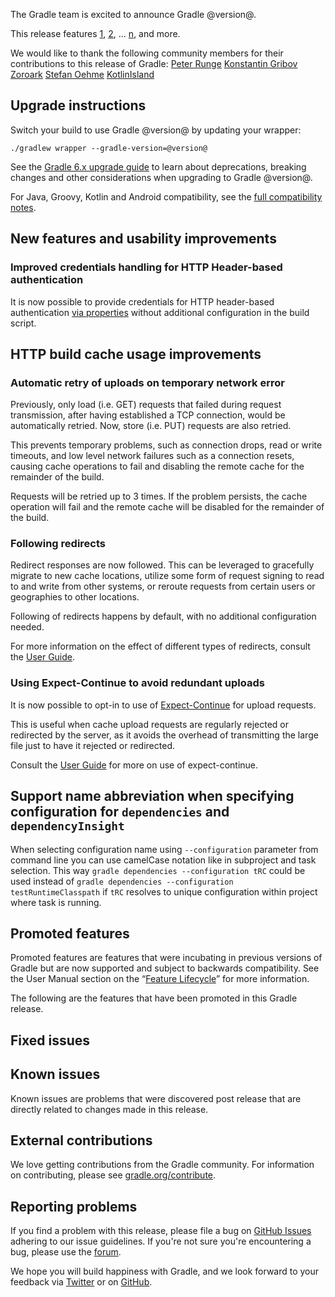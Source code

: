 The Gradle team is excited to announce Gradle @version@.

This release features [1](), [2](), ... [n](), and more.

We would like to thank the following community members for their contributions to this release of Gradle:
 [Peter Runge](https://github.com/causalnet)
 [Konstantin Gribov](https://github.com/grossws)
 [Zoroark](https://github.com/utybo)
 [Stefan Oehme](https://github.com/oehme)
 [KotlinIsland](https://github.com/KotlinIsland)
<!-- 
Include only their name, impactful features should be called out separately below.
 [Some person](https://github.com/some-person)
-->

## Upgrade instructions

Switch your build to use Gradle @version@ by updating your wrapper:

`./gradlew wrapper --gradle-version=@version@`

See the [Gradle 6.x upgrade guide](userguide/upgrading_version_6.html#changes_@baseVersion@) to learn about deprecations, breaking changes and other considerations when upgrading to Gradle @version@. 

For Java, Groovy, Kotlin and Android compatibility, see the [full compatibility notes](userguide/compatibility.html).

<!-- Do not add breaking changes or deprecations here! Add them to the upgrade guide instead. --> 

<!-- 

<a name="VERSION-CATALOG-IMPROVEMENTS"></a>
### Version catalog improvements

In previous Gradle releases, it wasn't possible to declare a [version catalog](userguide/platforms.html#sub:version-catalog) where an alias would also contain sub-aliases.
For example, it wasn't possible to declare both an alias `jackson` and `jackson.xml`, you would have had to create aliases `jackson.core` and `jackson.xml`.
This limitation is now lifted.

-->
<a name="new-features-and-usability-improvements"></a>
## New features and usability improvements

### Improved credentials handling for HTTP Header-based authentication

It is now possible to provide credentials for HTTP header-based authentication [via properties](userguide/declaring_repositories.html#sec:handling_credentials) without additional configuration in the
build script.

<!--
================== TEMPLATE ==============================

<a name="FILL-IN-KEY-AREA"></a>
### FILL-IN-KEY-AREA improvements

<<<FILL IN CONTEXT FOR KEY AREA>>>
Example:
> The [configuration cache](userguide/configuration_cache.html) improves build performance by caching the result of
> the configuration phase. Using the configuration cache, Gradle can skip the configuration phase entirely when
> nothing that affects the build configuration has changed.

#### FILL-IN-FEATURE
> HIGHLIGHT the usecase or existing problem the feature solves
> EXPLAIN how the new release addresses that problem or use case
> PROVIDE a screenshot or snippet illustrating the new feature, if applicable
> LINK to the full documentation for more details 

================== END TEMPLATE ==========================


==========================================================
ADD RELEASE FEATURES BELOW
vvvvvvvvvvvvvvvvvvvvvvvvvvvvvvvvvvvvvvvvvvvvvvvvvvvvvvvvvv

--> 
<a name="http-build-cache-improvements"></a>
## HTTP build cache usage improvements

### Automatic retry of uploads on temporary network error

Previously, only load (i.e. GET) requests that failed during request transmission, after having established a TCP connection, would be automatically retried.
Now, store (i.e. PUT) requests are also retried.

This prevents temporary problems, such as connection drops, read or write timeouts, and low level network failures such as a connection resets, causing cache operations to fail and disabling the remote cache for the remainder of the build.

Requests will be retried up to 3 times.
If the problem persists, the cache operation will fail and the remote cache will be disabled for the remainder of the build.

### Following redirects

Redirect responses are now followed.
This can be leveraged to gracefully migrate to new cache locations, utilize some form of request signing to read to and write from other systems, or reroute requests from certain users or geographies to other locations.

Following of redirects happens by default, with no additional configuration needed.

For more information on the effect of different types of redirects, consult the [User Guide](userguide/build_cache.html#sec:build_cache_redirects).

### Using Expect-Continue to avoid redundant uploads

It is now possible to opt-in to use of [Expect-Continue](https://www.w3.org/Protocols/rfc2616/rfc2616-sec8.html#sec8.2.3) for upload requests.

This is useful when cache upload requests are regularly rejected or redirected by the server,
as it avoids the overhead of transmitting the large file just to have it rejected or redirected.

Consult the [User Guide](userguide/build_cache.html#sec:build_cache_expect_continue) for more on use of expect-continue.


## Support name abbreviation when specifying configuration for `dependencies` and `dependencyInsight`
When selecting configuration name using `--configuration` parameter from command line you can use camelCase notation like in subproject and task selection. This way `gradle dependencies --configuration tRC` could be used instead of `gradle dependencies --configuration testRuntimeClasspath` if `tRC` resolves to unique configuration within project where task is running.

<!--

^^^^^^^^^^^^^^^^^^^^^^^^^^^^^^^^^^^^^^^^^^^^^^^^^^^^^^^^^^
ADD RELEASE FEATURES ABOVE
==========================================================

-->

## Promoted features
Promoted features are features that were incubating in previous versions of Gradle but are now supported and subject to backwards compatibility.
See the User Manual section on the “[Feature Lifecycle](userguide/feature_lifecycle.html)” for more information.

The following are the features that have been promoted in this Gradle release.

<!--
### Example promoted
-->

## Fixed issues

## Known issues

Known issues are problems that were discovered post release that are directly related to changes made in this release.

## External contributions

We love getting contributions from the Gradle community. For information on contributing, please see [gradle.org/contribute](https://gradle.org/contribute).

## Reporting problems

If you find a problem with this release, please file a bug on [GitHub Issues](https://github.com/gradle/gradle/issues) adhering to our issue guidelines. 
If you're not sure you're encountering a bug, please use the [forum](https://discuss.gradle.org/c/help-discuss).

We hope you will build happiness with Gradle, and we look forward to your feedback via [Twitter](https://twitter.com/gradle) or on [GitHub](https://github.com/gradle).
